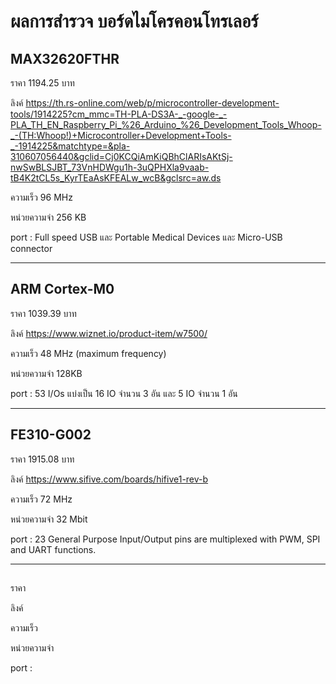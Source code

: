 # ผลการสำรวจ บอร์ดไมโครคอนโทรเลอร์
## MAX32620FTHR
ราคา 1194.25 บาท

ลิงค์ https://th.rs-online.com/web/p/microcontroller-development-tools/1914225?cm_mmc=TH-PLA-DS3A-_-google-_-PLA_TH_EN_Raspberry_Pi_%26_Arduino_%26_Development_Tools_Whoop-_-(TH:Whoop!)+Microcontroller+Development+Tools-_-1914225&matchtype=&pla-310607056440&gclid=Cj0KCQiAmKiQBhClARIsAKtSj-nwSwBLSJBT_73VnHDWgu1h-3uQPHXla9vaab-tB4K2tCL5s_KyrTEaAsKFEALw_wcB&gclsrc=aw.ds

ความเร็ว 	96 MHz

หน่วยความจำ 256 KB

port : Full speed USB และ Portable Medical Devices และ Micro-USB connector
________________________________________________________________________
## ARM Cortex-M0
ราคา 1039.39 บาท

ลิงค์ https://www.wiznet.io/product-item/w7500/

ความเร็ว 48 MHz (maximum frequency)

หน่วยความจำ 128KB

port : 53 I/Os แบ่งเป็น 16 IO จำนวน 3 อัน และ 5 IO จำนวน 1 อัน
___________________________________________________________________________
## FE310-G002
ราคา 1915.08 บาท

ลิงค์ https://www.sifive.com/boards/hifive1-rev-b

ความเร็ว 72 MHz

หน่วยความจำ 32 Mbit

port : 23 General Purpose Input/Output pins are multiplexed with PWM, SPI and UART functions.
______________________________________________________________________________
##
ราคา

ลิงค์

ความเร็ว

หน่วยความจำ

port : 

